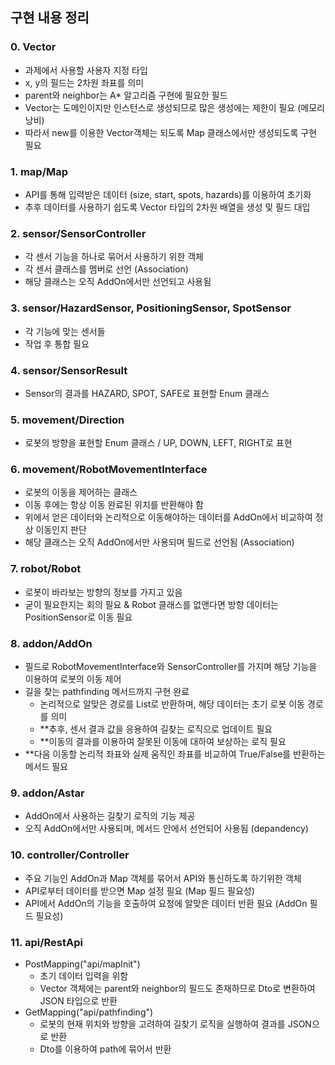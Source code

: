## 구현 내용 정리

### 0. Vector

- 과제에서 사용할 사용자 지정 타입
- x, y의 필드는 2차원 좌표를 의미
- parent와 neighbor는 A* 알고리즘 구현에 필요한 필드
- Vector는 도메인이지만 인스턴스로 생성되므로 많은 생성에는 제한이 필요 (메모리 낭비)
- 따라서 new를 이용한 Vector객체는 되도록 Map 클래스에서만 생성되도록 구현 필요

### 1. map/Map

- API를 통해 입력받은 데이터 (size, start, spots, hazards)를 이용하여 초기화
- 추후 데이터를 사용하기 쉽도록 Vector 타입의 2차원 배열을 생성 및 필드 대입

### 2. sensor/SensorController

- 각 센서 기능을 하나로 묶어서 사용하기 위한 객체
- 각 센서 클래스를 멤버로 선언 (Association)
- 해당 클래스는 오직 AddOn에서만 선언되고 사용됨

### 3. sensor/HazardSensor, PositioningSensor, SpotSensor

- 각 기능에 맞는 센서들
- 작업 후 통합 필요

### 4. sensor/SensorResult

- Sensor의 결과를 HAZARD, SPOT, SAFE로 표현할 Enum 클래스

### 5. movement/Direction

- 로봇의 방향을 표현할 Enum 클래스 / UP, DOWN, LEFT, RIGHT로 표현

### 6. movement/RobotMovementInterface

- 로봇의 이동을 제어하는 클래스
- 이동 후에는 항상 이동 완료된 위치를 반환해야 함
- 위에서 얻은 데이터와 논리적으로 이동해야하는 데이터를 AddOn에서 비교하여 정상 이동인지 판단
- 해당 클래스는 오직 AddOn에서만 사용되며 필드로 선언됨 (Association)

### 7. robot/Robot

- 로봇이 바라보는 방향의 정보를 가지고 있음
- 굳이 필요한지는 회의 필요 & Robot 클래스를 없앤다면 방향 데이터는 PositionSensor로 이동 필요

### 8. addon/AddOn

- 필드로 RobotMovementInterface와 SensorController를 가지며 해당 기능을 이용하여 로봇의 이동 제어
- 길을 찾는 pathfinding 메서드까지 구현 완료
    - 논리적으로 알맞은 경로를 List로 반환하며, 해당 데이터는 초기 로봇 이동 경로를 의미
    - **추후, 센서 결과 값을 응용하여 길찾는 로직으로 업데이트 필요
    - **이동의 결과를 이용하여 잘못된 이동에 대하여 보상하는 로직 필요
- **다음 이동할 논리적 좌표와 실제 움직인 좌표를 비교하여 True/False를 반환하는 메서드 필요

### 9. addon/Astar

- AddOn에서 사용하는 길찾기 로직의 기능 제공
- 오직 AddOn에서만 사용되며, 메서드 안에서 선언되어 사용됨 (depandency)

### 10. controller/Controller

- 주요 기능인 AddOn과 Map 객체를 묶어서 API와 통신하도록 하기위한 객체
- API로부터 데이터를 받으면 Map 설정 필요 (Map 필드 필요성)
- API에서 AddOn의 기능을 호출하여 요청에 알맞은 데이터 반환 필요 (AddOn 필드 필요성)

### 11. api/RestApi

- PostMapping("api/mapInit")
    - 초기 데이터 입력을 위함
    - Vector 객체에는 parent와 neighbor의 필드도 존재하므로 Dto로 변환하여 JSON 타입으로 반환
- GetMapping("api/pathfinding")
    - 로봇의 현재 위치와 방향을 고려하여 길찾기 로직을 실행하여 결과를 JSON으로 반환
    - Dto를 이용하여 path에 묶어서 반환